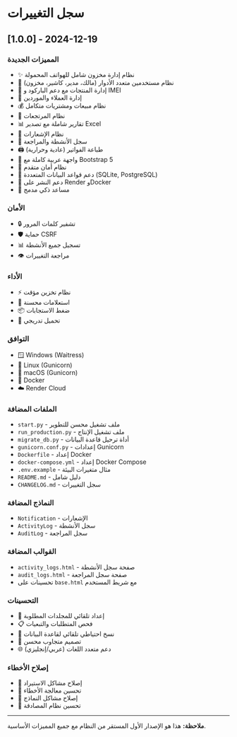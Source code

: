 # سجل التغييرات

## [1.0.0] - 2024-12-19

### المميزات الجديدة

- ✨ نظام إدارة مخزون شامل للهواتف المحمولة
- 👥 نظام مستخدمين متعدد الأدوار (مالك، مدير، كاشير، مخزون)
- 📱 إدارة المنتجات مع دعم الباركود و IMEI
- 👤 إدارة العملاء والموردين
- 💰 نظام مبيعات ومشتريات متكامل
- 🔄 نظام المرتجعات
- 📊 تقارير شاملة مع تصدير Excel
- 🔔 نظام الإشعارات
- 📝 سجل الأنشطة والمراجعة
- 🖨️ طباعة الفواتير (عادية وحرارية)
- 🎨 واجهة عربية كاملة مع Bootstrap 5
- 🔐 نظام أمان متقدم
- 💾 دعم قواعد البيانات المتعددة (SQLite, PostgreSQL)
- 🚀 دعم النشر على Render وDocker
- 🤖 مساعد ذكي مدمج

### الأمان

- 🔒 تشفير كلمات المرور
- 🛡️ حماية CSRF
- 📊 تسجيل جميع الأنشطة
- 👁️ مراجعة التغييرات

### الأداء

- ⚡ نظام تخزين مؤقت
- 🔄 استعلامات محسنة
- 📦 ضغط الاستجابات
- 🎯 تحميل تدريجي

### التوافق

- 🪟 Windows (Waitress)
- 🐧 Linux (Gunicorn)
- 🍎 macOS (Gunicorn)
- 🐳 Docker
- ☁️ Render Cloud

### الملفات المضافة

- `start.py` - ملف تشغيل محسن للتطوير
- `run_production.py` - ملف تشغيل الإنتاج
- `migrate_db.py` - أداة ترحيل قاعدة البيانات
- `gunicorn.conf.py` - إعدادات Gunicorn
- `Dockerfile` - إعداد Docker
- `docker-compose.yml` - إعداد Docker Compose
- `.env.example` - مثال متغيرات البيئة
- `README.md` - دليل شامل
- `CHANGELOG.md` - سجل التغييرات

### النماذج المضافة

- `Notification` - الإشعارات
- `ActivityLog` - سجل الأنشطة
- `AuditLog` - سجل المراجعة

### القوالب المضافة

- `activity_logs.html` - صفحة سجل الأنشطة
- `audit_logs.html` - صفحة سجل المراجعة
- تحسينات على `base.html` مع شريط المستخدم

### التحسينات

- 🔧 إعداد تلقائي للمجلدات المطلوبة
- 📋 فحص المتطلبات والتبعيات
- 🔄 نسخ احتياطي تلقائي لقاعدة البيانات
- 📱 تصميم متجاوب محسن
- 🌐 دعم متعدد اللغات (عربي/إنجليزي)

### إصلاح الأخطاء

- 🐛 إصلاح مشاكل الاستيراد
- 🔧 تحسين معالجة الأخطاء
- 📝 إصلاح مشاكل النماذج
- 🔐 تحسين نظام المصادقة

---

**ملاحظة:** هذا هو الإصدار الأول المستقر من النظام مع جميع المميزات الأساسية.
